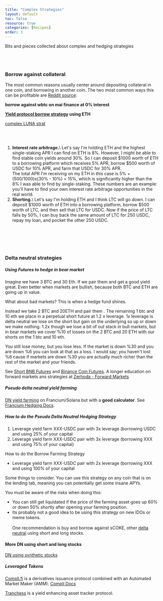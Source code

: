 ```yaml
---
title: "Complex Strategies"
layout: default
toc: false
resource: true 
categories: [Recipes] 
order: 3
---
```


Bits and pieces collected about complex and hedging strategies
<br><br><br><br>

### Borrow against collateral
The most common reasons usually center around depositing collateral in one coin, and borrowing in another coin. 
The two most common ways this can be profitable are [Reddit source](https://www.reddit.com/r/defi/comments/sq9t8i/unless_apy_is_positive_what_is_the_point_of/):


**borrow against wbtc on mai finance at 0% interest**

**[Yield protocol borrow strategy](https://twitter.com/altafinprotocol/status/1500919291176173575) using ETH**

[complex LUNA strat](https://medium.com/@Cle4ncuts/cle4ncuts-premium-unification-gambit-strategy-pugs-on-mirror-fd8874073523)



<br><br>

1. **Interest rate arbitrage.**\\
Let's say I'm holding ETH and the highest single-staking APR I can find on ETH is 8%. 
However, I might be able to find stable coin yields around 30%. So I can deposit $1000 worth of 
ETH to a borrowing platform which receives 5% APR, borrow $500 worth of USDC for 10% APR, and 
farm that USDC for 30% APR.    
The total APR I'm receiving on my ETH in this case is 5% + (500/1000)x(30% - 10%) = 15%, which is significantly 
higher than the 8% I was able to find by single-staking. These numbers are an example: you'll have to 
find your own interest rate arbitrage opportunities in the real world.
2. **Shorting.**\\
Let's say I'm holding ETH and I think LTC will go down. 
I can deposit $1000 worth of ETH into a borrowing platform, borrow $500 worth of LTC, and then sell that LTC for USDC. 
Now if the price of LTC falls by 50%, I can buy back the same amount of LTC for 250 USDC, 
repay my loan, and pocket the other 250 USDC.

<br><br><br><br>
### Delta neutral strategies
##### Using Futures to hedge in bear market
Imagine we have 3 BTC and 30 Eth. If we pair them and get a good yield great. Even better when markets are bullish, because both BTC and ETH are going up in value.

What about bad markets? This is when a hedge fund shines.

Instead we take 2 BTC and 20ETH and pair them . The remaining 1 btc and 10 eth we place in a perpetual short future at 1.2 x leverage. 1x leverage is delta neutral we lose on the short but gain on the underlying so up or down we make nothing. 1.2x though we lose a bit of out stack in bull markets, but in bear markets we cover %10 of losses on the 2 BTC and 20 ETH with our shorts on the 1 btc and 10 eth.

You still lose money, but you lose less. If the market is down %30 and you are down %6 you can look at that as a loss. I would say: you haven't lost %6 cause if markets are down %30 you are actually much richer than the rest of the market and your friends.

See [Short BNB Futures](https://coin.guru/pages/short-bnb-futures-selling-binance-coin-futures-to-short-bnb-with-leverage) and [Binance Coin Futures](https://coin.guru/pages/binance-coin-futures-explained-what-are-bnb-futures-and-how-they-work). A longer education on forward markets ans strategies at [Zerhoda - Forward Markets](https://zerodha.com/varsity/chapter/background-forwards-market/)

##### Pseudo delta neutral yield farming
[DN yield farming](https://www.youtube.com/watch?v=hxv55VOyjHc) on Francium/Solana but with a **good calculator**. See [Francium Hedging Docs](https://docs.francium.io/strategy-guide/strategies).


##### How to do the Pseudo Delta Neutral Hedging Strategy
1. Leverage yield farm XXX-USDC pair with 3x leverage (borrowing USDC and using 25% of your capital
2. Leverage yield farm XXX-USDC pair with 3x leverage (borrowing XXX and using 75% of your capital)

How to do the Borrow Farming Strategy
- Leverage yield farm XXX-USDC pair with 2x leverage (borrowing XXX and using 100% of your capital

Some things to consider. You can use this strategy on any coin that is on the lending tab, meaning you can potentially get some insane APYs. 

You must be aware of the risks when doing this:
- You can still get liquidated if the price of the farming asset goes up 60% or down 50% shortly after opening your farming position.
- Its probably not a good idea to be using this strategy on new IDOs or meme tokens.
<br><br>
One recommendation is buy and borrow against sCOKE, other [delta neutral](https://www.reddit.com/r/Mirror_Protocol/comments/t8uxn2/mirror_delta_neutral_strategy_for_50_apy_on/) using short and long stocks.


#### More DN using short and long stocks
[DN using synthetic stocks](https://www.reddit.com/r/defi/comments/t5xjfb/strategizing_defi_utilizing_defi_to_make_100k_of/)


##### Leveraged Tokens

[Compli.fi](https://app.compli.fi/) is a derivatives issuance protocol combined with an Automated Market Maker (AMM). [Compli Docs](https://docs.compli.fi/)

[Tranchess](https://tranchess.com/) is a yield enhancing asset tracker protocol.






<br><br>
